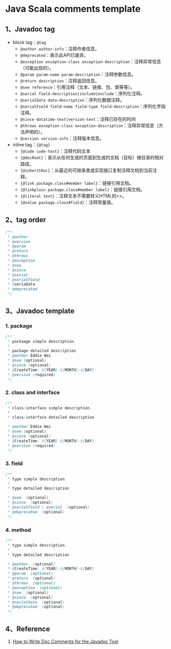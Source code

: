 # Java Scala comments template


## 1、Javadoc tag

- block tag：`@tag`
    - `@author author-info`：注释作者信息。
    - `@deprecated`：表示此API已废弃。
    - `@exception exception-class exception-description`：注释异常信息（可能出现的）。
    - `@param param-name param-description`：注释参数信息。
    - `@return description`：注释返回信息。
    - `@see reference`：引用注释（文本、链接、包、类等等）。
    - `@serial field-description|include|exclude`：序列化注释。
    - `@serialData data-description`：序列化数据注释。
    - `@serialField field-name field-type field-description`：序列化字段注释。
    - `@since datatime-text|version-text`：注释已存在的时间
    - `@throws exception-class exception-description`：注释异常信息（方法声明的）。
    - `@version version-info`：注释版本信息。
- inline tag：`{@tag}`
    - `{@code code-text}`：注释代码文本
    - `{@docRoot}`：表示从任何生成的页面到生成的文档（目标）根目录的相对路径。
    - `{@inheritDoc}`：从最近的可继承类或实现接口复制注释文档到当前注释。
    - `{@link package.class#member label}`：链接引用文档。
    - `{@linkplain package.class#member label}`：链接引用文档。
    - `{@literal text}`：注释文本不需要转义HTML的<>。
    - `{@value package.class#field}`：注释常量值。

## 2、tag order

```java
/**
 * @author
 * @version
 * @param
 * @return
 * @throws
 * @exception
 * @see
 * @since
 * @serial
 * @serialField
 * @seriaData
 * @deprecated
 */
```

## 3、Javadoc template

### 1. package

```java
/**
 * packaage simple description.
 *
 * package detailed description
 * @author Eddie Wei
 * @see (optional)
 * @since (optional)
 * @CreateTime: ${YEAR}-${MONTH}-${DAY} 
 * @version (required)
 */
```

### 2. class and interface

```java
/**
 * class/interface simple description.
 *
 * class/interface detailed description

 * @author Eddie Wei
 * @see (optional)
 * @since (optional)
 * @CreateTime: ${YEAR}-${MONTH}-${DAY} 
 * @version (required)
 */
```

### 3. field

```java
/**
 * type simple description.
 *
 * type detailed description

 * @see  (optional)
 * @since  (optional)
 * @serialField | @serial  (optional)
 * @deprecated  (optional)
 */
```

### 4. method

```java
/**
 * type simple description.
 *
 * type detailed description

 * @author  (optional)
 * @CreateTime: ${YEAR}-${MONTH}-${DAY} 
 * @param  (optional)
 * @return  (optional)
 * @throws  (optional)
 * @exception  (optional)
 * @see  (optional)
 * @since  (optional)
 * @serialData  (optional)
 * @deprecated  (optional)
 */
```

## 4、Reference

1. [How to Write Doc Comments for the Javadoc Tool](https://www.oracle.com/technetwork/java/javase/documentation/index-137868.html#tag)
